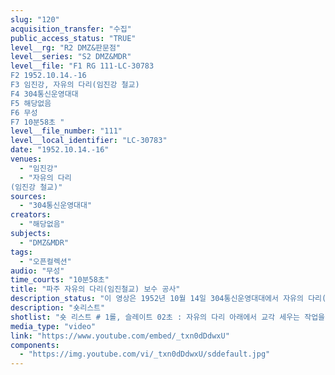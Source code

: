 ```yaml
---
slug: "120"
acquisition_transfer: "수집"
public_access_status: "TRUE"
level__rg: "R2 DMZ&판문점"
level__series: "S2 DMZ&MDR"
level__file: "F1 RG 111-LC-30783
F2 1952.10.14.-16
F3 임진강, 자유의 다리(임진강 철교)
F4 304통신운영대대
F5 해당없음 
F6 무성 
F7 10분58초 "
level__file_number: "111"
level__local_identifier: "LC-30783"
date: "1952.10.14.-16"
venues: 
  - "임진강"
  - "자유의 다리
(임진강 철교)"
sources: 
  - "304통신운영대대"
creators: 
  - "해당없음"
subjects: 
  - "DMZ&MDR"
tags: 
  - "오픈컬렉션"
audio: "무성"
time_courts: "10분58초"
title: "파주 자유의 다리(임진철교) 보수 공사"
description_status: "이 영상은 1952년 10월 14일 304통신운영대대에서 자유의 다리(임진철교, 문산읍 마정리-장단면 노상리)를 복수하는 것을 담고 있다. 이 공사는 2건설공병단 84건설공병대대가 직접 나섰는데 기존 임진강 철교의 보수공사와 문산읍 마정리 ‘독개다리’와 연결하는 다리 공사를 맡아 진행된 것이다. "
description: "숏리스트"
shotlist: "숏 리스트 # 1롤, 슬레이트 02초 : 자유의 다리 아래에서 교각 세우는 작업을 하고 있는 사람들, 크레인으로 교 각을 운반하고 있다. # 2롤, 슬레이트 1분05초 : 교각이 세워지고 있다. 교각 작업은 한국 민간인들이 직접 하고 있다. # 3롤, 슬레이트 2분18초 : 자유의 다리가 보인다. 교각 작업이 계속 이어진다. # 4롤 슬레이트 3분19초 : 자유의 다리 옆에서 새로운 교각 작업이 이어진다. 보트를 이용해 교각 빔 을 이동하고 있다. 이미 폭격으로 파괴된 자유의 다리가 있다. # 5롤 슬레이트 4분22초 : 여러 고무보트를 이용해 빔이 옮겨지고 있다. 크레인으로 이용해 빔이 상부 로 옮겨진다. # 7롤 슬레이트 6분39초 : 다른 빔들이 크레인으로 다시 상부로 옮겨진다. 주변에 파괴된 자유의 다리 다른 교각이 보인다. # 8롤 슬레이트 7분43초 : 계속 교각 작업이 이어진다. # 9롤 슬레이트 8분46초 : 미군 기술자가 크레인 위에서 감독하고 있다. # 10롤 슬레이트 9분53초 : 크레인이 큰 교각의 빔을 세우고 있다. 주변에 파괴된 기존 다리를 비추고 있다. "
media_type: "video"
link: "https://www.youtube.com/embed/_txn0dDdwxU"
components: 
  - "https://img.youtube.com/vi/_txn0dDdwxU/sddefault.jpg"
---
```

